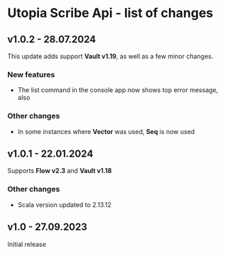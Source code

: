 # Utopia Scribe Api - list of changes

## v1.0.2 - 28.07.2024
This update adds support **Vault v1.19**, as well as a few minor changes.
### New features
- The list command in the console app now shows top error message, also
### Other changes
- In some instances where **Vector** was used, **Seq** is now used

## v1.0.1 - 22.01.2024
Supports **Flow v2.3** and **Vault v1.18**
### Other changes
- Scala version updated to 2.13.12

## v1.0 - 27.09.2023
Initial release
